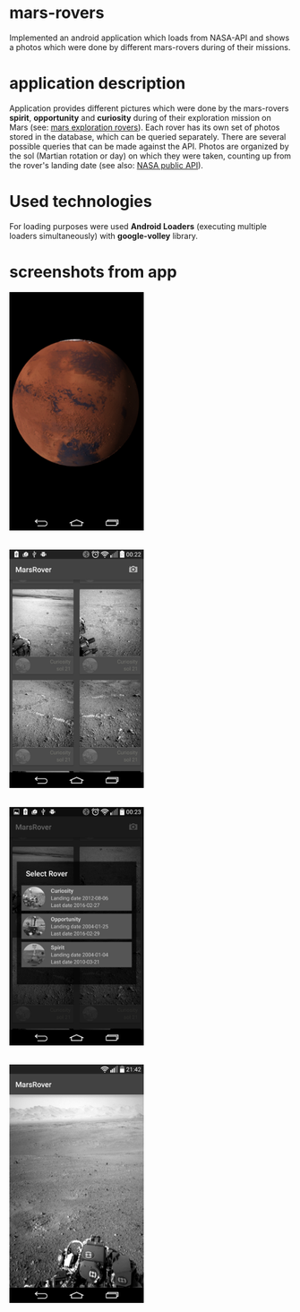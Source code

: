 # mars-rovers

<p>
Implemented an android application which loads from NASA-API and shows a photos which were done by different mars-rovers during of their missions.
</p>

# application description
<p>
Application provides different pictures which were done by the mars-rovers <b>spirit</b>, <b>opportunity</b> and <b>curiosity</b> during of their exploration mission on Mars (see: <a href="https://en.wikipedia.org/wiki/Mars_Exploration_Rover">mars exploration rovers</a>). Each rover has its own set of photos stored in the database, which can be queried separately. There are several possible queries that can be made against the API. Photos are organized by the sol (Martian rotation or day) on which they were taken, counting up from the rover's landing date (see also: <a href="https://api.nasa.gov/api.html#MarsPhotos">NASA public API</a>).
</p>

# Used technologies
<p>
For loading purposes were used <b>Android Loaders</b> (executing multiple loaders simultaneously) with <b>google-volley</b> library. 
</p>

# screenshots from app
<img src="https://github.com/msahakyan/mars-rovers/blob/master/app/src/main/assets/splash_screen.png" width="240px" height="426px"></img>
<br/><br/>

<img src="https://github.com/msahakyan/mars-rovers/blob/master/app/src/main/assets/rover_photos.png" width="240px" height="426px"></img>
<br/><br/>

<img src="https://github.com/msahakyan/mars-rovers/blob/master/app/src/main/assets/rover_select_fragment.png" width="240px" height="426px"></img>
<br/><br/>

<img src="https://github.com/msahakyan/mars-rovers/blob/master/app/src/main/assets/rover_detail.png" width="240px" height="426px"></img>
